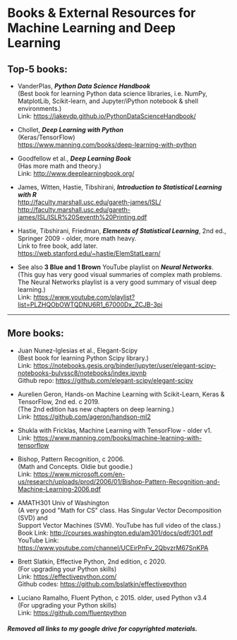 #  Books & External Resources for Machine Learning and Deep Learning     

## Top-5 books:  

 * VanderPlas, ***Python Data Science Handbook***    
   (Best book for learning Python data science libraries, i.e. NumPy, MatplotLib, Scikit-learn, and Jupyter/iPython notebook & shell environments.)  
   Link: https://jakevdp.github.io/PythonDataScienceHandbook/  
  
 * Chollet, ***Deep Learning with Python***  
   (Keras/TensorFlow)  
   https://www.manning.com/books/deep-learning-with-python  
 
 * Goodfellow et al., ***Deep Learning Book***   
   (Has more math and theory.)   
   Link: http://www.deeplearningbook.org/  
 
 * James, Witten, Hastie, Tibshirani, ***Introduction to Statistical Learning with R***  
    http://faculty.marshall.usc.edu/gareth-james/ISL/  
    http://faculty.marshall.usc.edu/gareth-james/ISL/ISLR%20Seventh%20Printing.pdf  
    
 * Hastie, Tibshirani, Friedman, ***Elements of Statistical Learning***, 2nd ed., Springer 2009 - older, more math heavy.  
    Link to free book, add later.    
    https://web.stanford.edu/~hastie/ElemStatLearn/  
  
 * See also **3 Blue and 1 Brown** YouTube playlist on ***Neural Networks***.   
   (This guy has very good visual summaries of complex math problems.  
    The Neural Networks playlist is a very good summary of visual deep learning.)  
    Link: https://www.youtube.com/playlist?list=PLZHQObOWTQDNU6R1_67000Dx_ZCJB-3pi   


 -----  
## More books:  

 * Juan Nunez-Iglesias et al., Elegant-Scipy  
   (Best book for learning Python Scipy library.)  
   Link: https://notebooks.gesis.org/binder/jupyter/user/elegant-scipy-notebooks-bulvssc8/notebooks/index.ipynb  
   Github repo:  https://github.com/elegant-scipy/elegant-scipy  

 * Aurelien Geron, Hands-on Machine Learning with Scikit-Learn, Keras & TensorFlow, 2nd ed. c 2019.  
   (The 2nd edition has new chapters on deep learning.)    
   Link: https://github.com/ageron/handson-ml2  
 
 * Shukla with Fricklas, Machine Learning with TensorFlow - older v1.      
   Link: https://www.manning.com/books/machine-learning-with-tensorflow  

 * Bishop, Pattern Recognition, c 2006.   
   (Math and Concepts.  Oldie but goodie.)  
   Link: https://www.microsoft.com/en-us/research/uploads/prod/2006/01/Bishop-Pattern-Recognition-and-Machine-Learning-2006.pdf  
     
 * AMATH301 Univ of Washington  
   (A very good "Math for CS" class. Has Singular Vector Decomposition (SVD) and  
   Support Vector Machines (SVM). YouTube has full video of the class.)   
   Book Link: http://courses.washington.edu/am301/docs/pdf/301.pdf   
   YouTube Link: https://www.youtube.com/channel/UCEirPnFv_2QbvzrM67SnKPA  
 
 * Brett Slatkin, Effective Python, 2nd edition, c 2020.    
   (For upgrading your Python skills)  
   Link:  https://effectivepython.com/  
   Github codes:  https://github.com/bslatkin/effectivepython 

 * Luciano Ramalho, Fluent Python, c 2015. older, used Python v3.4  
   (For upgrading your Python skills)  
   Link: https://github.com/fluentpython  
     
 ##### Removed all links to my google drive for copyrighted materials.   
